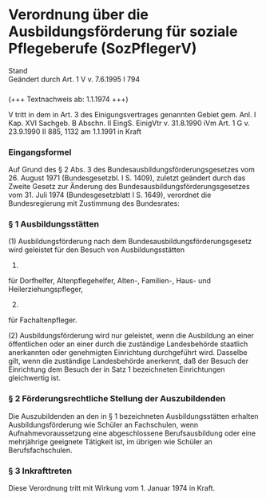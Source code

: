 Verordnung über die Ausbildungsförderung für soziale Pflegeberufe (SozPflegerV)
===============================================================================

Stand  
Geändert durch Art. 1 V v. 7.6.1995 I 794

### 

(+++ Textnachweis ab: 1.1.1974 +++)

V tritt in dem in Art. 3 des Einigungsvertrages genannten Gebiet gem. Anl. I Kap. XVI Sachgeb. B Abschn. II EingS. EinigVtr v. 31.8.1990 iVm Art. 1 G v. 23.9.1990 II 885, 1132 am 1.1.1991 in Kraft

### Eingangsformel

Auf Grund des § 2 Abs. 3 des Bundesausbildungsförderungsgesetzes vom 26. August 1971 (Bundesgesetzbl. I S. 1409), zuletzt geändert durch das Zweite Gesetz zur Änderung des Bundesausbildungsförderungsgesetzes vom 31. Juli 1974 (Bundesgesetzblatt I S. 1649), verordnet die Bundesregierung mit Zustimmung des Bundesrates:

### § 1 Ausbildungsstätten

(1) Ausbildungsförderung nach dem Bundesausbildungsförderungsgesetz wird geleistet für den Besuch von Ausbildungsstätten

1.  
für Dorfhelfer, Altenpflegehelfer, Alten-, Familien-, Haus- und Heilerziehungspfleger,

2.  
für Fachaltenpfleger.

(2) Ausbildungsförderung wird nur geleistet, wenn die Ausbildung an einer öffentlichen oder an einer durch die zuständige Landesbehörde staatlich anerkannten oder genehmigten Einrichtung durchgeführt wird. Dasselbe gilt, wenn die zuständige Landesbehörde anerkennt, daß der Besuch der Einrichtung dem Besuch der in Satz 1 bezeichneten Einrichtungen gleichwertig ist.

### § 2 Förderungsrechtliche Stellung der Auszubildenden

Die Auszubildenden an den in § 1 bezeichneten Ausbildungsstätten erhalten Ausbildungsförderung wie Schüler an Fachschulen, wenn Aufnahmevoraussetzung eine abgeschlossene Berufsausbildung oder eine mehrjährige geeignete Tätigkeit ist, im übrigen wie Schüler an Berufsfachschulen.

### § 3 Inkrafttreten

Diese Verordnung tritt mit Wirkung vom 1. Januar 1974 in Kraft.
